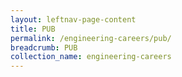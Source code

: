 ```yaml
---
layout: leftnav-page-content
title: PUB
permalink: /engineering-careers/pub/
breadcrumb: PUB
collection_name: engineering-careers
---
```


